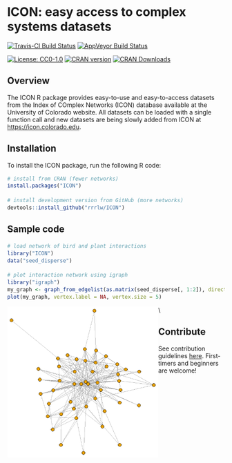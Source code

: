 # ICON: easy access to complex systems datasets

[![Travis-CI Build Status](https://travis-ci.org/rrrlw/ICON.svg?branch=master)](https://travis-ci.org/rrrlw/ICON)
[![AppVeyor Build Status](https://ci.appveyor.com/api/projects/status/github/rrrlw/ICON?branch=master&svg=true)](https://ci.appveyor.com/project/rrrlw/ICON)

[![License: CC0-1.0](https://img.shields.io/badge/License-CC0%201.0-blue.svg)](http://creativecommons.org/publicdomain/zero/1.0/)
[![CRAN version](http://www.r-pkg.org/badges/version/ICON)](https://CRAN.R-project.org/package=ICON)
[![CRAN Downloads](http://cranlogs.r-pkg.org/badges/grand-total/ICON)](https://CRAN.R-project.org/package=ICON)

## Overview

The ICON R package provides easy-to-use and easy-to-access datasets from the Index of COmplex Networks (ICON) database available at the University of Colorado website.
All datasets can be loaded with a single function call and new datasets are being slowly added from ICON at <https://icon.colorado.edu>.

## Installation

To install the ICON package, run the following R code:
```r
# install from CRAN (fewer networks)
install.packages("ICON")

# install development version from GitHub (more networks)
devtools::install_github("rrrlw/ICON")
```

## Sample code

```r
# load network of bird and plant interactions
library("ICON")
data("seed_disperse")

# plot interaction network using igraph
library("igraph")
my_graph <- graph_from_edgelist(as.matrix(seed_disperse[, 1:2]), directed = FALSE)
plot(my_graph, vertex.label = NA, vertex.size = 5)
```

<img src="SamplePlot.png" align="left" width="350" height="350"/>\

## Contribute

See contribution guidelines [here](https://github.com/rrrlw/ICON/blob/master/CONTRIBUTING.md).
First-timers and beginners are welcome!
